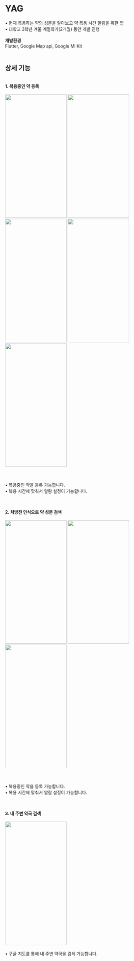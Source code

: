 # YAG
• 현재 복용하는 약의 성분을 알아보고 약 복용 시간 알림을 위한 앱<br/>
• 대학교 3학년 겨울 계절학기(2개월) 동안 개발 진행
<br/>
<br/>
**개발환경**<br/>
Flutter, Google Map api, Google Ml Kit
<br/>
<br/>
## **상세 기능**<br/>
<br/>**1. 복용중인 약 등록**<br/>
<br/>
<img src="https://github.com/jypahn/jipdong/assets/142571208/f7a44e6d-85fe-4109-ad9f-765315f2aec6" width="200" height="400"/>
<img src="https://github.com/jypahn/jipdong/assets/142571208/4a5b831e-5fa2-4174-b53a-a23df5355823" width="200" height="400"/>
<img src="https://github.com/jypahn/jipdong/assets/142571208/c4287c8a-fcec-47b0-a19e-acced3222c76" width="200" height="400"/>
<img src="https://github.com/jypahn/jipdong/assets/142571208/b49f57df-43e2-4b88-b7f2-d0cc7cb9ec65" width="200" height="400"/>
<img src="https://github.com/jypahn/jipdong/assets/142571208/56c5d847-0eb7-4ce6-80a3-e05a2c768335" width="200" height="400"/>

<br/>
<br/>
• 복용중인 약을 등록 가능합니다.<br/>
• 복용 시간에 맞춰서 알람 설정이 가능합니다.<br/>
 <br/>
  <br/>
  
**2. 처방전 인식으로 약 성분 검색**<br/>
<br/>
<img src="https://github.com/jypahn/jipdong/assets/142571208/51fc9ec7-b006-43dc-946d-9cf6458fa684" width="200" height="400"/>
<img src="https://github.com/jypahn/jipdong/assets/142571208/3676e90a-1d92-4930-af64-43adba099f74" width="200" height="400"/>
<img src="https://github.com/jypahn/jipdong/assets/142571208/341e292d-832a-43eb-b56a-1dbb26d33250" width="200" height="400"/>

<br/>
<br/>
• 복용중인 약을 등록 가능합니다.<br/>
• 복용 시간에 맞춰서 알람 설정이 가능합니다.<br/>
 <br/>
  <br/>
  
**3. 내 주변 약국 검색**<br/>
<br/>
<img src="https://github.com/jypahn/jipdong/assets/142571208/2d5bf562-b82c-4d0b-954e-ae60871dad7f" width="200" height="400"/>
<br/>
<br/>
• 구글 지도를 통해 내 주변 약국을 검색 가능합니다.<br/>
 <br/>
  <br/>
